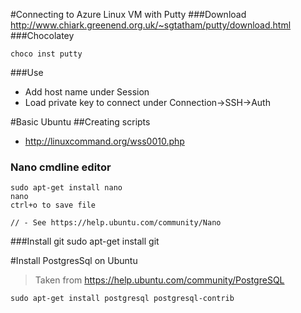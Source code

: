 #Connecting to Azure Linux VM with Putty
###Download 
http://www.chiark.greenend.org.uk/~sgtatham/putty/download.html
###Chocolatey

	choco inst putty

###Use
- Add host name under Session
- Load private key to connect under Connection->SSH->Auth

#Basic Ubuntu
##Creating scripts
- http://linuxcommand.org/wss0010.php

### Nano cmdline editor

	sudo apt-get install nano
	nano
	ctrl+o to save file

	// - See https://help.ubuntu.com/community/Nano

###Install git
	sudo apt-get install git

#Install PostgresSql on Ubuntu
>Taken from https://help.ubuntu.com/community/PostgreSQL



	sudo apt-get install postgresql postgresql-contrib